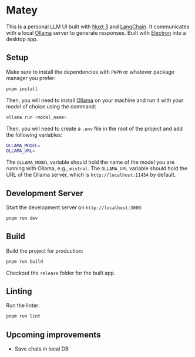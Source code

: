 # Matey

This is a personal LLM UI built with [Nuxt 3](https://v3.nuxtjs.org/) and [LangChain](https://js.langchain.com/). It communicates with a local [Ollama](https://ollama.ai/) server to generate responses. Built with [Electron](https://www.electronjs.org/fr/docs/latest/) into a desktop app.

## Setup

Make sure to install the dependencies with `PNPM` or whatever package manager you prefer:

```bash
pnpm install
```

Then, you will need to install [Ollama](https://ollama.ai/download) on your machine and run it with your model of choice using the command:

```bash
ollama run <model_name>
```

Then, you will need to create a `.env` file in the root of the project and add the following variables:

```bash
OLLAMA_MODEL=
OLLAMA_URL=
```

The `OLLAMA_MODEL` variable should hold the name of the model you are running with Ollama, e.g., `mistral`. The `OLLAMA_URL` variable should hold the URL of the Ollama server, which is `http://localhost:11434` by default.

## Development Server

Start the development server on `http://localhost:3000`:

```bash
pnpm run dev
```

## Build

Build the project for production:

```bash
pnpm run build
```

Checkout the `release` folder for the built app.

## Linting

Run the linter:

```bash
pnpm run lint
```

## Upcoming improvements

- Save chats in local DB
